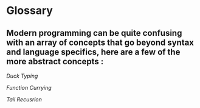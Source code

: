 # Glossary

## Modern programming can be quite confusing with an array of concepts that go beyond syntax and language specifics, here are a few of the more abstract concepts :

_Duck Typing_

_Function Currying_

_Tail Recusrion_
